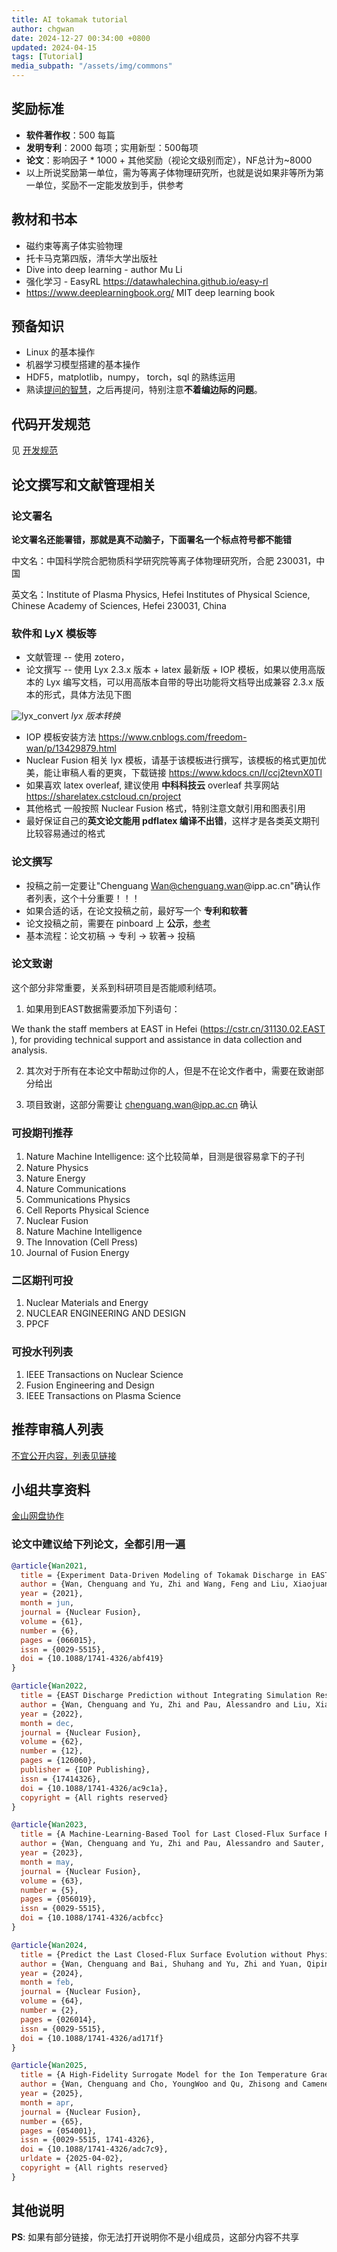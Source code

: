 ```yaml
---
title: AI tokamak tutorial
author: chgwan
date: 2024-12-27 00:34:00 +0800
updated: 2024-04-15 
tags: [Tutorial]
media_subpath: "/assets/img/commons"
---
```

## 奖励标准

- **软件著作权**：500 每篇
- **发明专利**：2000 每项；实用新型：500每项
- **论文**：影响因子 * 1000 + 其他奖励（视论文级别而定），NF总计为~8000
- 以上所说奖励第一单位，需为等离子体物理研究所，也就是说如果非等所为第一单位，奖励不一定能发放到手，供参考

## 教材和书本

- 磁约束等离子体实验物理
- 托卡马克第四版，清华大学出版社
- Dive into deep learning - author Mu Li
- 强化学习 - EasyRL https://datawhalechina.github.io/easy-rl
- https://www.deeplearningbook.org/  MIT  deep learning book

## 预备知识

- Linux 的基本操作
- 机器学习模型搭建的基本操作
- HDF5，matplotlib，numpy， torch，sql 的熟练运用
- 熟读[提问的智慧](https://github.com/ryanhanwu/How-To-Ask-Questions-The-Smart-Way/blob/main/README-zh_CN.md)，之后再提问，特别注意**不着编边际的问题**。

## 代码开发规范

见 [开发规范](../development-styles)

## 论文撰写和文献管理相关

### 论文署名

**论文署名还能署错，那就是真不动脑子，下面署名一个标点符号都不能错**

中文名：中国科学院合肥物质科学研究院等离子体物理研究所，合肥 230031，中国

英文名：Institute of Plasma Physics, Hefei Institutes of Physical Science, Chinese Academy of Sciences, Hefei 230031, China

### 软件和 LyX 模板等

- 文献管理 -- 使用 zotero，
- 论文撰写 -- 使用 Lyx 2.3.x 版本 + latex 最新版 + IOP 模板，如果以使用高版本的 Lyx 编写文档，可以用高版本自带的导出功能将文档导出成兼容 2.3.x 版本的形式，具体方法见下图

![lyx_convert](lyx_convert.png)
_lyx 版本转换_

- IOP 模板安装方法 https://www.cnblogs.com/freedom-wan/p/13429879.html
- Nuclear Fusion 相关 lyx 模板，请基于该模板进行撰写，该模板的格式更加优美，能让审稿人看的更爽，下载链接  https://www.kdocs.cn/l/ccj2tevnX0Tl
- 如果喜欢 latex overleaf, 建议使用 **中科科技云** overleaf 共享网站 https://sharelatex.cstcloud.cn/project
- 其他格式 一般按照 Nuclear Fusion 格式，特别注意文献引用和图表引用
- 最好保证自己的**英文论文能用 pdflatex 编译不出错**，这样才是各类英文期刊比较容易通过的格式

### 论文撰写

- 投稿之前一定要让"Chenguang Wan@chenguang.wan@ipp.ac.cn"确认作者列表，这个十分重要！！！
- 如果合适的话，在论文投稿之前，最好写一个 **专利和软著**
- 论文投稿之前，需要在 pinboard 上 **公示**，[参考](../paper-sub-procedure)
- 基本流程：论文初稿 &rarr; 专利 &rarr; 软著&rarr; 投稿

### 论文致谢
这个部分非常重要，关系到科研项目是否能顺利结项。

1. 如果用到EAST数据需要添加下列语句：

We thank the staff members at EAST in Hefei (https://cstr.cn/31130.02.EAST ), for providing technical support and assistance in data collection and analysis.

2. 其次对于所有在本论文中帮助过你的人，但是不在论文作者中，需要在致谢部分给出

3. 项目致谢，这部分需要让 chenguang.wan@ipp.ac.cn 确认

### 可投期刊推荐

1. Nature Machine Intelligence: 这个比较简单，目测是很容易拿下的子刊
2. Nature Physics
3. Nature Energy
4. Nature Communications
5. Communications Physics
6. Cell Reports Physical Science
7. Nuclear Fusion
8. Nature Machine Intelligence
9. The Innovation (Cell Press)
10. Journal of Fusion Energy

### 二区期刊可投

1. Nuclear Materials and Energy
2. NUCLEAR ENGINEERING AND DESIGN
3. PPCF

### 可投水刊列表

1. IEEE Transactions on Nuclear Science
2. Fusion Engineering and Design
3. IEEE Transactions on Plasma Science

## 推荐审稿人列表

[不宜公开内容，列表见链接](https://kdocs.cn/l/cewDvJxZMyPX)

## 小组共享资料

[金山网盘协作](https://kdocs.cn/join/gxxq4mo)

### 论文中建议给下列论文，全都引用一遍

```bib
@article{Wan2021,
  title = {Experiment Data-Driven Modeling of Tokamak Discharge in EAST},
  author = {Wan, Chenguang and Yu, Zhi and Wang, Feng and Liu, Xiaojuan and Li, Jiangang},
  year = {2021},
  month = jun,
  journal = {Nuclear Fusion},
  volume = {61},
  number = {6},
  pages = {066015},
  issn = {0029-5515},
  doi = {10.1088/1741-4326/abf419}
}

@article{Wan2022,
  title = {EAST Discharge Prediction without Integrating Simulation Results},
  author = {Wan, Chenguang and Yu, Zhi and Pau, Alessandro and Liu, Xiaojuan and Li, Jiangang},
  year = {2022},
  month = dec,
  journal = {Nuclear Fusion},
  volume = {62},
  number = {12},
  pages = {126060},
  publisher = {IOP Publishing},
  issn = {17414326},
  doi = {10.1088/1741-4326/ac9c1a},
  copyright = {All rights reserved}
}

@article{Wan2023,
  title = {A Machine-Learning-Based Tool for Last Closed-Flux Surface Reconstruction on Tokamaks},
  author = {Wan, Chenguang and Yu, Zhi and Pau, Alessandro and Sauter, Olivier and Liu, Xiaojuan and Yuan, Qiping and Li, Jiangang},
  year = {2023},
  month = may,
  journal = {Nuclear Fusion},
  volume = {63},
  number = {5},
  pages = {056019},
  issn = {0029-5515},
  doi = {10.1088/1741-4326/acbfcc}
}

@article{Wan2024,
  title = {Predict the Last Closed-Flux Surface Evolution without Physical Simulation},
  author = {Wan, Chenguang and Bai, Shuhang and Yu, Zhi and Yuan, Qiping and Huang, Yao and Liu, Xiaojuan and Hu, Yemin and Li, Jiangang},
  year = {2024},
  month = feb,
  journal = {Nuclear Fusion},
  volume = {64},
  number = {2},
  pages = {026014},
  issn = {0029-5515},
  doi = {10.1088/1741-4326/ad171f}
}

@article{Wan2025,
  title = {A High-Fidelity Surrogate Model for the Ion Temperature Gradient ({{ITG}}) Instability Using a Small Expensive Simulation Dataset},
  author = {Wan, Chenguang and Cho, YoungWoo and Qu, Zhisong and Camenen, Yann and Varennes, Robin and Lim, Kyungtak and Li, Kunpeng and Li, Jiangang and Li, Yanlong and Garbet, Xavier},
  year = {2025},
  month = apr,
  journal = {Nuclear Fusion},
  number = {65},
  pages = {054001},
  issn = {0029-5515, 1741-4326},
  doi = {10.1088/1741-4326/adc7c9},
  urldate = {2025-04-02},
  copyright = {All rights reserved}
}

```

## **其他说明**

**PS**: 如果有部分链接，你无法打开说明你不是小组成员，这部分内容不共享
